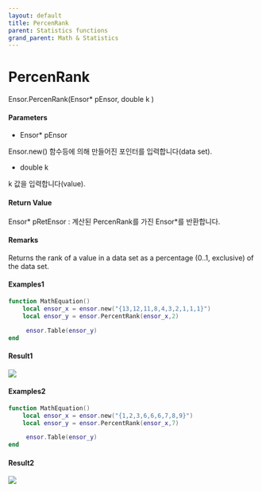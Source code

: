 ```yaml
---
layout: default
title: PercenRank
parent: Statistics functions
grand_parent: Math & Statistics
---
```


# PercenRank

Ensor.PercenRank\(Ensor\* pEnsor, double k \)

#### Parameters

* Ensor\* pEnsor

Ensor.new\(\) 함수등에 의해 만들어진 포인터를 입력합니다\(data set\).

* double k

k 값을 입력합니다\(value\).

#### Return Value

Ensor\* pRetEnsor : 계산된 PercenRank를 가진  Ensor\*를 반환합니다.

#### Remarks

Returns the rank of a value in a data set as a percentage \(0..1, exclusive\) of the data set.

#### Examples1

```lua
function MathEquation()
    local ensor_x = ensor.new("{13,12,11,8,4,3,2,1,1,1}")
    local ensor_y = ensor.PercentRank(ensor_x,2)

     ensor.Table(ensor_y)
end
```

#### Result1

![](/StatisticsAPI/PercentRank.png)

#### Examples2

```lua
function MathEquation()
    local ensor_x = ensor.new("{1,2,3,6,6,6,7,8,9}")
    local ensor_y = ensor.PercentRank(ensor_x,7)

     ensor.Table(ensor_y)
end
```

#### Result2

![](/StatisticsAPI/PercentRankResult2.png)

